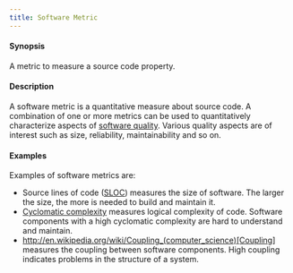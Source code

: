 ```yaml
---
title: Software Metric
---
```


#### Synopsis

A metric to measure a source code property.

#### Description

A software metric is a quantitative measure about source code.
A combination of one or more metrics can be used to quantitatively characterize
aspects of [software quality](http://en.wikipedia.org/wiki/Software_quality).
Various quality aspects are of interest such as size, reliability, maintainability and so on.

#### Examples

Examples of software metrics are:

*  Source lines of code ([SLOC](http://en.wikipedia.org/wiki/Source_lines_of_code)) measures the size of software.
  The larger the size, the more is needed to build and maintain it.
*  [Cyclomatic complexity](http://en.wikipedia.org/wiki/Cyclomatic_complexity) measures logical complexity of code.
  Software components with a high cyclomatic complexity are hard to understand and maintain.
* http://en.wikipedia.org/wiki/Coupling_(computer_science)[Coupling] measures the coupling between software components.
  High coupling indicates problems in the structure of a system.

